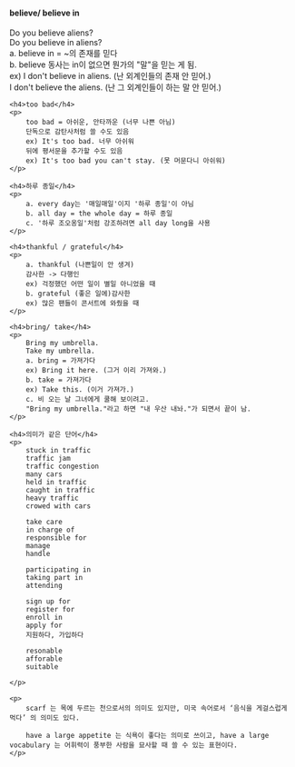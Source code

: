 <!DOCTYPE html>
<html lang="en">
<head>
    <meta charset="UTF-8">
    <title>Document</title>
</head>
<style>
    
</style>
<body>
    <h4>believe/ believe in</h4>
    <p>
        Do you believe aliens?<br>
        Do you believe in aliens?<br>
        a. believe in = ~의 존재를 믿다<br>
        b. believe 동사는 in이 없으면 뭔가의 "말"을 믿는 게 됨.<br>
        ex) I don't believe in aliens. (난 외계인들의 존재 안 믿어.)<br>
        I don't believe the aliens. (난 그 외계인들이 하는 말 안 믿어.)
    </p>
    
    <h4>too bad</h4>
    <p>
        too bad = 아쉬운, 안타까운 (너무 나쁜 아님)
        단독으로 감탄사처럼 쓸 수도 있음 
        ex) It's too bad. 너무 아쉬워
        뒤에 평서문을 추가할 수도 있음
        ex) It's too bad you can't stay. (못 머문다니 아쉬워)
    </p>
    
    <h4>하루 종일</h4>
    <p>
        a. every day는 '매일매일'이지 '하루 종일'이 아님
        b. all day = the whole day = 하루 종일
        c. '하루 조오옹일'처럼 강조하려면 all day long을 사용
    </p>
    
    <h4>thankful / grateful</h4>
    <p>
        a. thankful (나쁜일이 안 생겨)
        감사한 -> 다행인
        ex) 걱정했던 어떤 일이 별일 아니었을 때
        b. grateful (좋은 일에)감사한
        ex) 많은 팬들이 콘서트에 와줬을 때
    </p>
            
    <h4>bring/ take</h4>
    <p>
        Bring my umbrella.
        Take my umbrella.
        a. bring = 가져가다
        ex) Bring it here. (그거 이리 가져와.)
        b. take = 가져가다
        ex) Take this. (이거 가져가.)
        c. 비 오는 날 그녀에게 쿨해 보이려고.
        "Bring my umbrella."라고 하면 "내 우산 내놔."가 되면서 끝이 남.
    </p>
    
    <h4>의미가 같은 단어</h4>
    <p>
        stuck in traffic
        traffic jam
        traffic congestion
        many cars
        held in traffic
        caught in traffic
        heavy traffic
        crowed with cars

        take care 
        in charge of 
        responsible for
        manage
        handle

        participating in
        taking part in
        attending

        sign up for 
        register for 
        enroll in
        apply for
        지원하다, 가입하다

        resonable
        afforable
        suitable

    </p>
       
    <p>
        scarf 는 목에 두르는 천으로서의 의미도 있지만, 미국 속어로서 ‘음식을 게걸스럽게 먹다’ 의 의미도 있다.

        have a large appetite 는 식욕이 좋다는 의미로 쓰이고, have a large vocabulary 는 어휘력이 풍부한 사람을 묘사할 때 쓸 수 있는 표현이다.
    </p>
</body>
</html>
